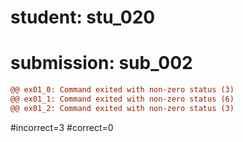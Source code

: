 # student: stu_020
# submission: sub_002

```diff
@@ ex01_0: Command exited with non-zero status (3)
@@ ex01_1: Command exited with non-zero status (6)
@@ ex01_2: Command exited with non-zero status (3)
```
#incorrect=3
#correct=0
